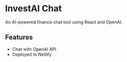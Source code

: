 # InvestAI Chat

An AI-powered finance chat tool using React and OpenAI.

## Features

- Chat with OpenAI API
- Deployed to Netlify
